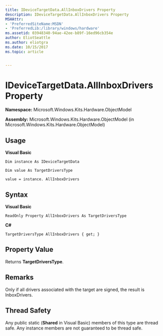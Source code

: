 ```yaml
---
title: IDeviceTargetData.AllInboxDrivers Property
description: IDeviceTargetData.AllInboxDrivers Property
MSHAttr:
- 'PreferredSiteName:MSDN'
- 'PreferredLib:/library/windows/hardware'
ms.assetid: 03948340-94ae-42ee-b89f-16ed96cb354e
author: EliotSeattle
ms.author: eliotgra
ms.date: 10/15/2017
ms.topic: article


---
```


# IDeviceTargetData.AllInboxDrivers Property


**Namespace:** Microsoft.Windows.Kits.Hardware.ObjectModel

**Assembly:** Microsoft.Windows.Kits.Hardware.ObjectModel (in Microsoft.Windows.Kits.Hardware.ObjectModel)

## <span id="Usage"></span><span id="usage"></span><span id="USAGE"></span>Usage


**Visual Basic**

`Dim instance As IDeviceTargetData`

`Dim value As TargetDriversType`

`value = instance. AllInboxDrivers`

## <span id="Syntax"></span><span id="syntax"></span><span id="SYNTAX"></span>Syntax


**Visual Basic**

`ReadOnly Property AllInboxDrivers As TargetDriversType`

**C#**

`TargetDriversType AllInboxDrivers { get; }`

## <span id="Property_Value"></span><span id="property_value"></span><span id="PROPERTY_VALUE"></span>Property Value


Returns **TargetDriversType**.

## <span id="Remarks"></span><span id="remarks"></span><span id="REMARKS"></span>Remarks


Only if all drivers associated with the target are signed, the result is InboxDrivers.

## <span id="Thread_Safety"></span><span id="thread_safety"></span><span id="THREAD_SAFETY"></span>Thread Safety


Any public static (**Shared** in Visual Basic) members of this type are thread safe. Any instance members are not guaranteed to be thread safe.

 

 






